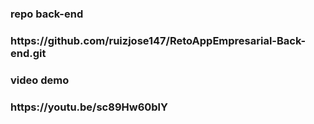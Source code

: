 <h3>repo back-end</h3>
<h3>https://github.com/ruizjose147/RetoAppEmpresarial-Back-end.git</h3>
<h3>video demo</h3>
<h3>https://youtu.be/sc89Hw60blY</h3>


